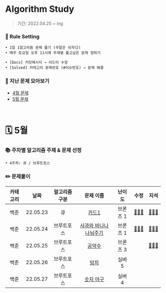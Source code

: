 # Algorithm Study
> 기간: 2022.04.25 ~ ing  

### 📌 Rule Setting
    • 1일 1알고리즘 문제 풀기 (주말은 쉬자😏)  
    • 매주 토요일 오후 11시에 주제별 풀고싶은 문제 정하기

```
• [Docs] 커밋메시지 → 리드미 수정
• [Solved] 카테고리 문제번호 (#이슈번호) → 문제 해결 
```

### 👀 지난 문제 모아보기
- [4월 문제](모아보기/4월문제.md)
- [5월 문제](모아보기/5월문제.md)

</br>

# 🗓 5월
### 📚 주차별 알고리즘 주제 & 문제 선정
    • 4주차: 큐 / 브루트포스


### ✏️ 문제풀이
| 카테고리 | 날짜 | 알고리즘 구분 | 문제 이름 | 난이도 | 수정 | 지석 |  
| :----------: | :----------: | :----------: | :----------: | :----------: | :----------: | :----------: | 
| 백준 | 22.05.23 | 큐 | [카드1](https://www.acmicpc.net/problem/2161) | 브론즈 1 | [🙆🏻‍♀️](수정/Stack_Queue/BOJ2161.md) | [🙆🏻‍♂️](지석/Stack_Queue/BOJ2161.md) |
| 백준 | 22.05.24 | 브루트포스 | [사과와 바나나 나눠주기](https://www.acmicpc.net/problem/14914) | 브론즈 1 | [🙆🏻‍♀️](수정/Brute-Force/BOJ14914.md) | [🙆🏻‍♂️](지석/Brute-Force/BOJ14914.md) |
| 백준 | 22.05.25 | 브루트포스 | [공약수](https://www.acmicpc.net/problem/5618) | 브론즈 3 |  | [🙆🏻‍♂️](지석/Brute-Force/BOJ5618.md) |
| 백준 | 22.05.26 | 브루트포스 | [덩치](https://www.acmicpc.net/problem/7568) | 실버 5 |  |  |
| 백준 | 22.05.27 | 브루트포스 | [숫자 야구](https://www.acmicpc.net/problem/2503) | 실버 4 |  |  |

